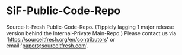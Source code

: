 # SiF-Public-Code-Repo
Source-It-Fresh Public-Code-Repo. (Tippicly lagging 1 major release version behind the Internal-Private Main-Repo.)
Please contact us via 'https://sourceitfresh.org/en/contributors' or email:'paper@sourceitfresh.com'.
